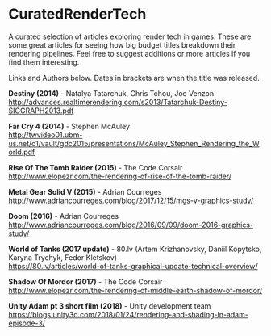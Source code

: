 # CuratedRenderTech
A curated selection of articles exploring render tech in games.
These are some great articles for seeing how big budget titles breakdown their rendering pipelines.  Feel free to suggest additions or more articles if you find them interesting. 

Links and Authors below. Dates in brackets are when the title was released.

**Destiny (2014)** - Natalya Tatarchuk, Chris Tchou, Joe Venzon\
http://advances.realtimerendering.com/s2013/Tatarchuk-Destiny-SIGGRAPH2013.pdf

**Far Cry 4 (2014)** - Stephen McAuley\
http://twvideo01.ubm-us.net/o1/vault/gdc2015/presentations/McAuley_Stephen_Rendering_the_World.pdf

**Rise Of The Tomb Raider (2015)** - The Code Corsair\
http://www.elopezr.com/the-rendering-of-rise-of-the-tomb-raider/

**Metal Gear Solid V (2015)** - Adrian Courreges\
http://www.adriancourreges.com/blog/2017/12/15/mgs-v-graphics-study/

**Doom (2016)** - Adrian Courreges\
http://www.adriancourreges.com/blog/2016/09/09/doom-2016-graphics-study/

**World of Tanks (2017 update)** - 80.lv (Artem Krizhanovsky, Daniil Kopytsko, Karyna Trychyk, Fedor Kletskov)\
https://80.lv/articles/world-of-tanks-graphical-update-technical-overview/

**Shadow Of Mordor (2017)** - The Code Corsair\
http://www.elopezr.com/the-rendering-of-middle-earth-shadow-of-mordor/

**Unity Adam pt 3 short film (2018)** - Unity development team\
https://blogs.unity3d.com/2018/01/24/rendering-and-shading-in-adam-episode-3/
